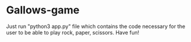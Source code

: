 # Gallows-game

Just run "python3 app.py" file which contains the code necessary for the user to be able to play rock, paper, scissors. Have fun!
